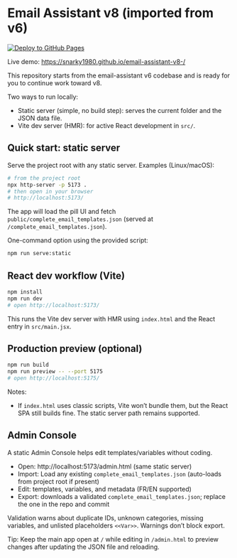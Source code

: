 # Email Assistant v8 (imported from v6)

[![Deploy to GitHub Pages](https://github.com/snarky1980/email-assistant-v8-/actions/workflows/pages.yml/badge.svg)](https://github.com/snarky1980/email-assistant-v8-/actions/workflows/pages.yml)

Live demo: https://snarky1980.github.io/email-assistant-v8-/

This repository starts from the email-assistant v6 codebase and is ready for you to continue work toward v8.

Two ways to run locally:

- Static server (simple, no build step): serves the current folder and the JSON data file.
- Vite dev server (HMR): for active React development in `src/`.

## Quick start: static server

Serve the project root with any static server. Examples (Linux/macOS):

```bash
# from the project root
npx http-server -p 5173 .
# then open in your browser
# http://localhost:5173/
```

The app will load the pill UI and fetch `public/complete_email_templates.json` (served at `/complete_email_templates.json`).

One-command option using the provided script:

```bash
npm run serve:static
```

## React dev workflow (Vite)

```bash
npm install
npm run dev
# open http://localhost:5173/
```

This runs the Vite dev server with HMR using `index.html` and the React entry in `src/main.jsx`.

## Production preview (optional)

```bash
npm run build
npm run preview -- --port 5175
# open http://localhost:5175/
```

Notes:
- If `index.html` uses classic scripts, Vite won’t bundle them, but the React SPA still builds fine. The static server path remains supported.

## Admin Console

A static Admin Console helps edit templates/variables without coding.

- Open: http://localhost:5173/admin.html (same static server)
- Import: Load any existing `complete_email_templates.json` (auto-loads from project root if present)
- Edit: templates, variables, and metadata (FR/EN supported)
- Export: downloads a validated `complete_email_templates.json`; replace the one in the repo and commit

Validation warns about duplicate IDs, unknown categories, missing variables, and unlisted placeholders `<<Var>>`. Warnings don’t block export.

Tip: Keep the main app open at `/` while editing in `/admin.html` to preview changes after updating the JSON file and reloading.
